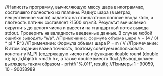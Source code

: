//Написать программу, вычисляющую массу шара в илограммах, состоящего полностью из платины. Радиус шара (в метрах, вещественное число) задается на стандартном поптоке ввода stdin, а плотность плтины составляет 21500 кг/м^3. Результат вычисления округлить до целого числа и вывести на стандартный поток вывода stdout. Проверить на валидность введенные данные. В случае любой ошибки выводить "n/a".
//Примечание: формула объема шара V = (4 / 3) * pi * R^3
//Примечание: Формула объема шара P = m / V
//Примечание: В этом задании важна точность, поэтому советуем использовать константу M_PI (содержащую число пи) и функцию double round (double x); bp ,b,kbjntrb <math.h>, а также double вместо float
//Вывод должен выглядеть таким образом - printf("%.01f", result);
//Примеры 1 - 90059, 10 - 90058989
